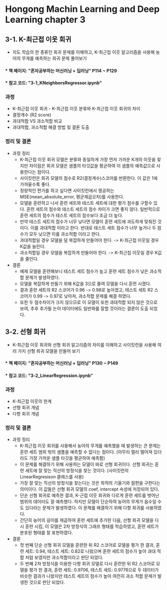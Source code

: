 # Hongong Machin Learning and Deep Learning chapter 3
## 3-1. K-최근접 이웃 회귀
- 지도 학습의 한 종류인 회귀 문제를 이해하고, K-최근접 이웃 알고리즘을 사용해 농어의 무게를 예측하는 회귀 문제 풀어보기
#### * 책 페이지: "혼자공부하는 머신러닝 + 딥러닝" P114 ~ P129
#### * 참고 코드: "3-1_KNeighborsRegressor.ipynb"
### 과정 
-  K-최근접 이웃 회귀 - K-최근접 이웃 분류와 K-최근접 이웃 회귀의 차이
- 결정계수 (R2 score)
- 과대적합 VS 과소적합 비교 
- 과대적합, 과소적합 해결 방법 및 결론 도출
### 정리 및 결론
- 과정 정리 
  - K-최근접 이웃 회귀 모델은 분류와 동일하게 가장 먼저 가까운 K개의 이웃을 찾지만 차이점은 회귀 모델은 샘플의 타깃값을 평균하여 이 샘플의 예측값으로 사용한다는 점이다.
  - 사이킷런은 회귀 모델의 점수로 R2(결정계수)스코어를 반환한다. 이 값은 1에 가까울수록 좋다.
  - 정량적인 편가를 하고 싶다면 사이킷런에서 쟁공하는 MSE(mean_absolute_error, 평균제곱오차)를 사용한다.
  - 모델을 훈련하고 나서 훈련 세트와 테스트 세트에 대한 평가 점수를 구할수 있다. 훈련 세트의 점수와 테스트 세트의 점수 차이가 크면 좋지 않다. 일반적으로 훈련 세트의 점수가 테스트 세트의 점수보다 조금 더 높다.
  - 만약 테스트 세트의 점수가 너무 낮다면 모델이 훈련 세트에 과도하게 맞춰진 것이다. 이를 과대적합 이라고 한다. 반대로 테스트 세트 점수가 너무 높거나 두 점수가 모두 낮으면 이를 과소적합 이라고 한다.
  - 과대적합일 경우 모델을 덜 복잡하게 만들어야 한다. -> K-최근접 이웃일 경우 K값을 늘린다.
  - 과소적합일 경우 모델을 복잡하게 만들어야 한다. -> K-최근접 이웃일 경우 K값을 줄인다.
- 결론
  - 예제 모델을 훈련해보니 테스트 세트 점수가 높고 훈련 세트 점수가 낮은 과소적합 문제가 발생하였다.
  - 모델을 복잡하게 만들기 위해 K값을 3으로 줄여 모델을 다시 훈련 시켰다.
  - 결과 훈련 세트의 R2 스코어가 0.96 -> 0.98로 높아졌고, 테스트 세트 R2 스코어가 0.99 -> 0.97로 낮아져, 과소적합 문제를 해결 하였다.
  - 또한 두 점수차이가 크지 않으므로 이 모델이 또한 과대적합 되지 않은 것으로 보여, 추후 추가될 논어 데이터에도 일반화를 잘할 것이라는 결론이 도출 되었다.
## 3-2. 선형 회귀
- K-최근접 이웃 회귀와 선형 회귀 알고리즘의 차이를 이해하고 사이킷런을 사용해 여러 가지 선형 회귀 모델을 만들어 보기
#### * 책 페이지: "혼자공부하는 머신러닝 + 딥러닝" P130 ~ P149
#### * 참고 코드: "3-2_LinearRegression.ipynb"
### 과정 
- K-최근접 이웃의 한계
- 선형 회귀 개념
- 다항 회귀 개념
### 정리 및 결론 
- 과정 정리 
  - K-최근접 이웃 회귀를 사용해서 농어의 무게를 예측했을 때 발생하는 큰 문제는 훈련 세트 범위 밖의 샘플을 예측할 수 없다는 점이다. (아무리 멀리 떨어져 있더라도 가장 가까운 샘플 타깃을 평균하여 예측함)
  - 이 문제를 해결하기 위해 사용하는 모델이 바로 선형 회귀이다. 선형 회귀는 훈련 세트에 잘 맞는 직선의 방정식을 찾는 것이다. (사이킷런의 LinearRegresison 클래스를 사용)
  - 가장 잘 맞는 직선의 방정식을 찾는다는 것은 최적의 기울기와 절편을 구한다는 의미이다. 이 값들은 선형 회귀 모델의 coef, intercept 속성에 저장되어 있다.
  - 단순 선형 회귀로 예측한 결과, K-근접 이웃 회귀와 다르게 훈련 세트를 벗어난 범위의 데이터도 잘 예측했다. 하지만 모델이 단순하여 농어의 무게가 음수일 수도 있다라는 문제가 발생하였다. 이 문제를 해결하기 위해 다항 회귀를 사용하였다.
  - 간단히 농어의 길이를 제곱하여 훈련 세트에 추가한 다음, 선형 회귀 모델을 다시 훈련 시킴, 이 모델은 2차 방정식의 그래프 형태를 학습하였고, 훈련 세트가 분포된 형태를 잘 표현하였다.
- 결론
  - 첫 번째 단순 선형 회귀 모델을 훈련한 뒤 R2 스코어로 모델을 평가 한 결과, 훈련 세트: 0.94, 테스트 세트: 0.82로 나왔으며 훈련 세트의 점수가 높아 과대 적합 처럼 보였지만 과소적합이라고 판단 되었다.
  - 두 번째 2차 방정식을 이용한 다항 회귀 모델로 다시 훈련한 뒤 R2 스코어로 모델을 평가 한 결과, 훈련 세트: 0.9706, 테스트 세트: 0.9776으로 두 데이터가 비슷한 결과가 나왔지만 테스트 세트의 점수가 높아 여전히 과소 적합 문제가 발생한 것으로 판단 되었다. 
